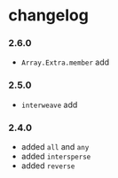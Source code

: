 # changelog

### 2.6.0

- `Array.Extra.member` add

### 2.5.0

- `interweave` add

### 2.4.0

- added `all` and `any`
- added `intersperse`
- added `reverse`

